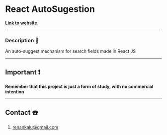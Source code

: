# React AutoSugestion
**[Link to website](https://react-auto-sugestion.vercel.app/)**

---

### Description 📖
 An auto-suggest mechanism for search fields made in React JS
 
---

## Important ❗
**Remember that this project is just a form of study, with no commercial intention**

---

## Contact ☎️
1. [renankalu@gmail.com](renankalu@gmail.com)
